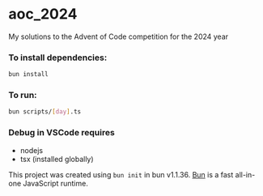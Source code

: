 # aoc_2024
My solutions to the Advent of Code competition for the 2024 year

### To install dependencies:

```bash
bun install
```

### To run:

```bash
bun scripts/[day].ts
```

### Debug in VSCode requires
- nodejs
- tsx (installed globally)


This project was created using `bun init` in bun v1.1.36. [Bun](https://bun.sh) is a fast all-in-one JavaScript runtime.
